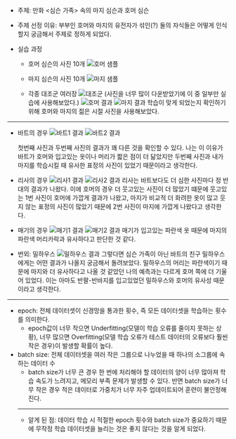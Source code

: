 - 주제: 만화 <심슨 가족> 속의 마지 심슨과 호머 심슨
- 주제 선정 이유: 부부인 호머와 마지의 유전자가 섞인(?) 둘의 자식들은 어떻게 인식할지 궁금해서 주제로 정하게 되었다.

- 실습 과정
  - 호머 심슨의 사진 10개
![호머 샘플](https://github.com/sejongsmarcle/2024_Spring_SMARCLE_Snaegi_Study/assets/156187016/d460bdd0-b011-4eb7-bbce-fbe18bd62d79)

  - 마지 심슨의 사진 10개
![마지 샘플](https://github.com/sejongsmarcle/2024_Spring_SMARCLE_Snaegi_Study/assets/156187016/67bde2af-450b-43e7-a1ca-5d9bf2d5d84d)

  - 각종 대조군 여러장
    ![대조군](https://github.com/sejongsmarcle/2024_Spring_SMARCLE_Snaegi_Study/assets/156187016/50b22550-2cc8-4989-b9ad-cadcdcfa831f)
  (사진을 너무 많이 다운받았기에 이 중 일부만 실습에 사용해보았다.)
![호머 결과](https://github.com/sejongsmarcle/2024_Spring_SMARCLE_Snaegi_Study/assets/156187016/8b9d434f-62fb-43dd-b616-acd91c786c75)
![마지 결과](https://github.com/sejongsmarcle/2024_Spring_SMARCLE_Snaegi_Study/assets/156187016/2b354537-121f-4f13-ac9f-bf31cb5e470e)
  학습이 맞게 되었는지 확인하기 위해 호머와 마지의 젊은 시절 사진을 사용해보았다.
  
-----------------
- 바트의 경우
  ![바트1 결과](https://github.com/sejongsmarcle/2024_Spring_SMARCLE_Snaegi_Study/assets/156187016/f10679a8-938f-46e3-afb2-5cab5fd8e940)
![바트2 결과](https://github.com/sejongsmarcle/2024_Spring_SMARCLE_Snaegi_Study/assets/156187016/bf05c07d-e326-4b70-b08d-51d9a6389b03)

  첫번째 사진과 두번째 사진의 결과가 꽤 다른 것을 확인할 수 있다. 나는 이 이유가 바트가 호머와 입고있는 옷이나 머리가 짧은 점이 더 닮았지만 두번째 사진과 내가 마지를 학습시킬 때 유사한 표정의 사진이 있었기 때문이라고 생각한다.
- 리사의 경우
    ![리사1 결과](https://github.com/sejongsmarcle/2024_Spring_SMARCLE_Snaegi_Study/assets/156187016/c0654987-6a7c-4aa9-8577-bd72bfd8f1e0)
    ![리사2 결과](https://github.com/sejongsmarcle/2024_Spring_SMARCLE_Snaegi_Study/assets/156187016/f05ed062-bb9e-4ac8-82f8-7eeeecedd660)
  리사는 바트보다도 더 심한 사진마다 정 반대의 결과가 나왔다. 이에 호머의 경우 더 웃고있는 사진이 더 많았기 떄문에 웃고있는 1번 사진이 호머에 가깝게 결과가 나왔고, 마지가 비교적 더 화려한 옷이 많고 웃지 않는 표정의 사진이 많았기 때문에 2번 사진이 마지에 가깝게 나왔다고 생각한다.

- 매기의 경우
  ![매기1 결과](https://github.com/sejongsmarcle/2024_Spring_SMARCLE_Snaegi_Study/assets/156187016/5d0a0460-0f2f-455c-b476-5a9995648069)
![매기2 결과](https://github.com/sejongsmarcle/2024_Spring_SMARCLE_Snaegi_Study/assets/156187016/13a8f069-af99-4d07-bbf6-b2a6155ab474)
매기가 입고있는 파란색 옷 때문에 마지의 파란색 머리카락과 유사하다고 판단한 것 같다.

- 번외: 밀하우스
![밀하우스 결과](https://github.com/sejongsmarcle/2024_Spring_SMARCLE_Snaegi_Study/assets/156187016/35b30f6e-3922-4854-9d21-8f03161d4130)
그렇다면 심슨 가족이 아닌 바트의 친구 밀하우스에게는 어떤 결과가 나올지 궁금해서 돌려보았다. 밀하우스의 머리는 파란색이기 때문에 마지와 더 유사하다고 나올 것 같았던 나의 예측과는 다르게 호머 쪽에 더 기울어 있었다. 이는 아마도 반팔-반바지를 입고있었던 밀하우스와 호머의 유사성 때문이라고 생각한다.
----------------
- epoch: 전체 데이터셋이 신경망을 통과한 횟수, 즉 모든 데이터셋을 학습하는 횟수를 의미한다.
  - epoch값이 너무 작으면 Underfitting(모델이 학습 오류를 줄이지 못하는 상황), 너무 많으면 Overfitting(모델 학습 오류가 테스트 데이터의 오류보다 훨씬 작은 경우)이 발생할 확률이 높다.
- batch size: 전체 데이터셋을 여러 작은 그룹으로 나누었을 때 하나의 소그룹에 속하는 데이터 수
  - batch size가 너무 큰 경우 한 번에 처리해야 할 데이터의 양이 너무 많아져 학습 속도가 느려지고, 메모리 부족 문제가 발생할 수 있다. 반면 batch size가 너무 작은 경우 적은 데이터로 가중치가 너무 자주 업데이트되어 훈련이 불안정해진다.
  --------------
  - 알게 된 점: 데이터 학습 시 적절한 epoch 횟수와 batch size가 중요하기 때문에 무작정 학습 데이터셋을 늘리는 것은 좋지 않다는 것을 알게 되었다.

